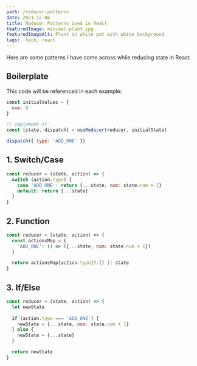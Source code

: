 ```yaml
---
path: /reducer-patterns
date: 2021-12-06
title: Reducer Patterns Used in React
featuredImage: minimal-plant.jpg
featuredImageAlt: Plant in white pot with white background
tags:  tech, react
---
```


Here are some patterns I have come across while reducing state in React.

## Boilerplate
This code will be referenced in each example:
```js
const initialValues = {
  num: 0
}

// implement it
const [state, dispatch] = useReducer(reducer, initialState)

dispatch({ type: 'ADD_ONE' })
```

## 1. Switch/Case
```js
const reducer = (state, action) => {
  switch (action.type) {
    case 'ADD_ONE': return {...state, num: state.num + 1}
    default: return {...state}
  }
}
```

## 2. Function
```js
const reducer = (state, action) => {
  const actionsMap = {
    'ADD_ONE': () => ({...state, num: state.num + 1})
  }

  return actionsMap[action.type]?.() || state
}
```

## 3. If/Else
```js
const reducer = (state, action) => {
  let newState
  
  if (action.type === 'ADD_ONE') {
    newState = {...state, num: state.num + 1}
  } else {
    newState = {...state}
  }

  return newState
}
```